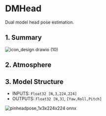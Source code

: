 # DMHead
Dual model head pose estimation.

## 1. Summary
![icon_design drawio (10)](https://user-images.githubusercontent.com/33194443/174505343-43a2c78c-c86a-4e26-810d-b1cf90965a9d.png)

## 2. Atmosphere


## 3. Model Structure
- INPUTS: `Float32 [N,3,224,224]`
- OUTPUTS: `Float32 [N,3]`, `[Yaw,Roll,Pitch]`

![pinheadpose_1x3x224x224 onnx](https://user-images.githubusercontent.com/33194443/174504855-bf03e294-c9c9-477d-9faf-07b3d0393463.png)
